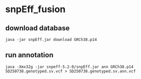 # snpEff_fusion

## download database
```
java -jar snpEff.jar download GRCh38.p14
```
## run annotation
```
java -Xmx32g -jar snpeff-5.2-0/snpEff.jar ann GRCh38.p14 SD250738.genotyped.sv.vcf > SD250738.genotyped.sv.ann.vcf
```
